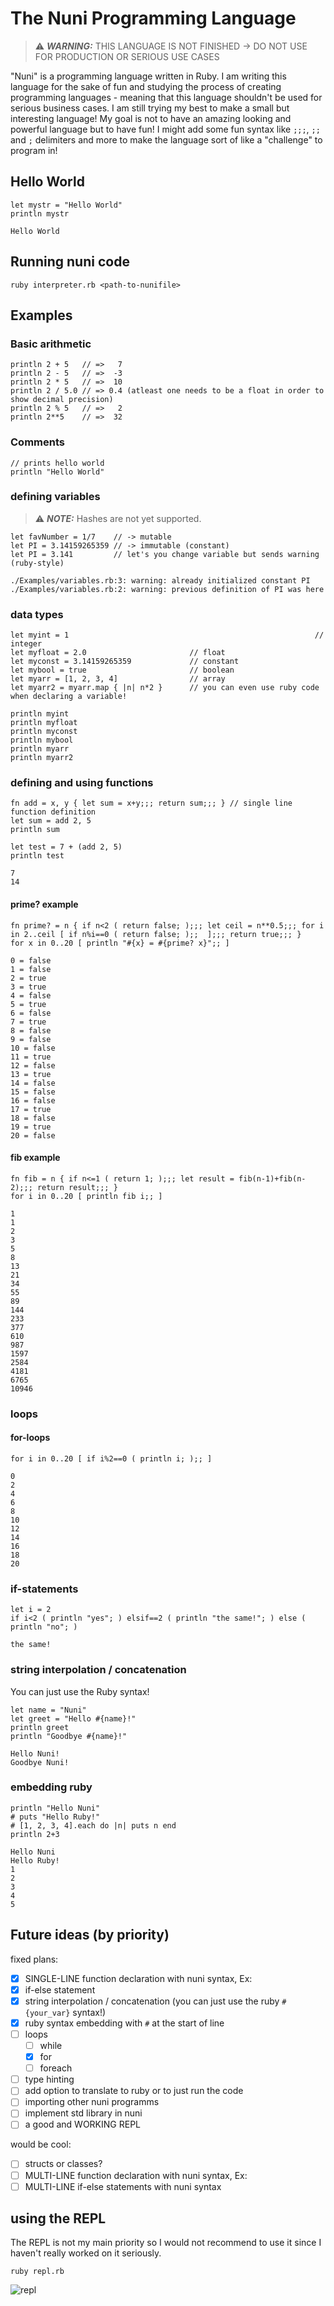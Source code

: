 # The Nuni Programming Language
> ⚠️ **_WARNING:_** THIS LANGUAGE IS NOT FINISHED -> DO NOT USE FOR PRODUCTION OR SERIOUS USE CASES

"Nuni" is a programming language written in Ruby. I am writing this language for the sake of fun and studying the process of creating programming languages - meaning that this language shouldn't be used for serious business cases. I am still trying my best to make a small but interesting language! My goal is not to have an amazing looking and powerful language but to have fun!
I might add some fun syntax like `;;;`, `;;` and `;` delimiters and more to make the language sort of like a "challenge" to program in! 

## Hello World
```
let mystr = "Hello World"
println mystr
```
```
Hello World
```
## Running nuni code
```
ruby interpreter.rb <path-to-nunifile>
```
## Examples
### Basic arithmetic
```
println 2 + 5   // =>   7
println 2 - 5   // =>  -3
println 2 * 5   // =>  10
println 2 / 5.0 // => 0.4 (atleast one needs to be a float in order to show decimal precision)
println 2 % 5   // =>   2
println 2**5    // =>  32
```

### Comments
```
// prints hello world
println "Hello World"
```

### defining variables
> ⚠️ **_NOTE:_** Hashes are not yet supported. 
```
let favNumber = 1/7    // -> mutable
let PI = 3.14159265359 // -> immutable (constant)
let PI = 3.141	       // let's you change variable but sends warning (ruby-style)
```
```
./Examples/variables.rb:3: warning: already initialized constant PI
./Examples/variables.rb:2: warning: previous definition of PI was here
```

### data types
```
let myint = 1														// integer
let myfloat = 2.0                       // float
let myconst = 3.14159265359             // constant
let mybool = true                       // boolean
let myarr = [1, 2, 3, 4]                // array
let myarr2 = myarr.map { |n| n*2 }      // you can even use ruby code when declaring a variable!

println myint
println myfloat
println myconst
println mybool
println myarr
println myarr2
```

### defining and using functions
```
fn add = x, y { let sum = x+y;;; return sum;;; } // single line function definition
let sum = add 2, 5
println sum

let test = 7 + (add 2, 5)
println test
```
```
7
14
```

#### prime? example
```
fn prime? = n { if n<2 ( return false; );;; let ceil = n**0.5;;; for i in 2..ceil [ if n%i==0 ( return false; );;  ];;; return true;;; }
for x in 0..20 [ println "#{x} = #{prime? x}";; ]
```
```
0 = false
1 = false
2 = true
3 = true
4 = false
5 = true
6 = false
7 = true
8 = false
9 = false
10 = false
11 = true
12 = false
13 = true
14 = false
15 = false
16 = false
17 = true
18 = false
19 = true
20 = false
```

#### fib example
```
fn fib = n { if n<=1 ( return 1; );;; let result = fib(n-1)+fib(n-2);;; return result;;; }
for i in 0..20 [ println fib i;; ]
```
```
1
1
2
3
5
8
13
21
34
55
89
144
233
377
610
987
1597
2584
4181
6765
10946
```

### loops
#### for-loops
```
for i in 0..20 [ if i%2==0 ( println i; );; ]
```
```
0
2
4
6
8
10
12
14
16
18
20
```

### if-statements
```
let i = 2
if i<2 ( println "yes"; ) elsif==2 ( println "the same!"; ) else ( println "no"; )
```
```
the same!
```

### string interpolation / concatenation
You can just use the Ruby syntax!
```
let name = "Nuni"
let greet = "Hello #{name}!"
println greet
println "Goodbye #{name}!"
```
```
Hello Nuni!
Goodbye Nuni!
```

### embedding ruby
```
println "Hello Nuni"
# puts "Hello Ruby!"
# [1, 2, 3, 4].each do |n| puts n end
println 2+3
```
```
Hello Nuni
Hello Ruby!
1
2
3
4
5
```

## Future ideas (by priority)
fixed plans:
- [x] SINGLE-LINE function declaration with nuni syntax, Ex:
- [x] if-else statement
- [x] string interpolation / concatenation (you can just use the ruby `#{your_var}` syntax!)
- [x] ruby syntax embedding with `#` at the start of line
- [ ] loops
	- [ ] while
	- [x] for
	- [ ] foreach
- [ ] type hinting
- [ ] add option to translate to ruby or to just run the code
- [ ] importing other nuni programms
- [ ] implement std library in nuni
- [ ] a good and WORKING REPL

would be cool:
- [ ] structs or classes?
- [ ] MULTI-LINE function declaration with nuni syntax, Ex:
- [ ] MULTI-LINE if-else statements with nuni syntax

## using the REPL
The REPL is not my main priority so I would not recommend to use it since I haven't really worked on it seriously. 
```
ruby repl.rb
```
![repl](./imgs/repl.png)
